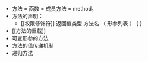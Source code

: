 - 方法 = 函数 = 成员方法 = method。
- 方法的声明：
	- [[权限修饰符]]  返回值类型  方法名  （  形参列表  ） {
	      }
- [[方法的重载]]
- 可变形参的方法
- 方法的值传递机制
- 递归方法